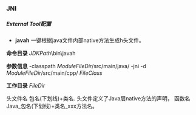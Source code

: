 ### JNI

##### External Tool配置
* **javah** 一键根据java文件内部native方法生成h头文件。

**命令目录**
$JDKPath$\bin\javah

**参数信息**
-classpath $ModuleFileDir$/src/main/java/ -jni -d $ModuleFileDir$/src/main/cpp/ $FileClass$

**工作目录**
$FileDir$

头文件名 包名(下划线)+类名.
头文件定义了Java层native方法的声明，
函数名 Java_包名(下划线)+类名_xxx方法名。


